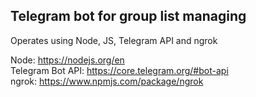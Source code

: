 ## Telegram bot for group list managing

Operates using Node, JS, Telegram API and ngrok

Node: https://nodejs.org/en<br>
Telegram Bot API: https://core.telegram.org/#bot-api<br>
ngrok: https://www.npmjs.com/package/ngrok
